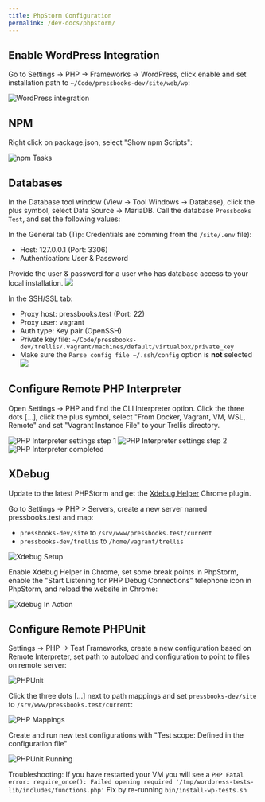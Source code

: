 ```yaml
---
title: PhpStorm Configuration
permalink: /dev-docs/phpstorm/
---
```


## Enable WordPress Integration

Go to Settings → PHP → Frameworks → WordPress, click enable and set installation path to `~/Code/pressbooks-dev/site/web/wp`:

![WordPress integration](/images/phpstorm-wp.png)

## NPM

Right click on package.json, select "Show npm Scripts":

![npm Tasks](/images/npm-tasks.png)

## Databases

In the Database tool window (View → Tool Windows → Database), click the plus symbol, select Data Source → MariaDB. Call the database `Pressbooks Test`, and set the following values:

In the General tab (Tip: Credentials are comming from the `/site/.env` file):

- Host: 127.0.0.1 (Port: 3306)
- Authentication: User & Password

Provide the user & password for a user who has database access to your local installation.
![](/images/database-general.png)

In the SSH/SSL tab:

- Proxy host: pressbooks.test (Port: 22)
- Proxy user: vagrant
- Auth type: Key pair (OpenSSH)
- Private key file: `~/Code/pressbooks-dev/trellis/.vagrant/machines/default/virtualbox/private_key`
- Make sure the `Parse config file ~/.ssh/config` option is **not** selected
  ![](/images/database-ssh.png)

## Configure Remote PHP Interpreter

Open Settings → PHP and find the CLI Interpreter option. Click the three dots [...], click the plus symbol, select "From Docker, Vagrant, VM, WSL, Remote" and set "Vagrant Instance File" to your Trellis directory.

![PHP Interpreter settings step 1](/images/php-interpreter-settings-1.png)
![PHP Interpreter settings step 2](/images/php-interpreter-settings-2.png)
![PHP Interpreter completed](/images/php-interpreter-done.png)

## XDebug

Update to the latest PHPStorm and get the [Xdebug Helper](https://chrome.google.com/webstore/detail/xdebug-helper/eadndfjplgieldjbigjakmdgkmoaaaoc?utm_source=chrome-app-launcher-info-dialog) Chrome plugin.

Go to Settings → PHP &gt; Servers, create a new server named pressbooks.test and map:

- `pressbooks-dev/site` to `/srv/www/pressbooks.test/current`
- `pressbooks-dev/trellis` to `/home/vagrant/trellis`

![Xdebug Setup](/images/Xdebug-1.png)

Enable Xdebug Helper in Chrome, set some break points in PhpStorm, enable the "Start Listening for PHP Debug Connections" telephone icon in PhpStorm, and reload the website in Chrome:

![Xdebug In Action](/images/Xdebug-2.png)

## Configure Remote PHPUnit

Settings → PHP → Test Frameworks, create a new configuration based on Remote Interpreter, set path to autoload and configuration to point to files on remote server:

![PHPUnit](/images/PHPUnit.png)

Click the three dots [...] next to path mappings and set `pressbooks-dev/site` to `/srv/www/pressbooks.test/current`:

![PHP Mappings](/images/PHP-Mappings.png)

Create and run new test configurations with "Test scope: Defined in the configuration file"

![PHPUnit Running](/images/PHPUnit-Running.png)

Troubleshooting: If you have restarted your VM you will see a `PHP Fatal error: require_once(): Failed opening required '/tmp/wordpress-tests-lib/includes/functions.php'` Fix by re-running `bin/install-wp-tests.sh`

